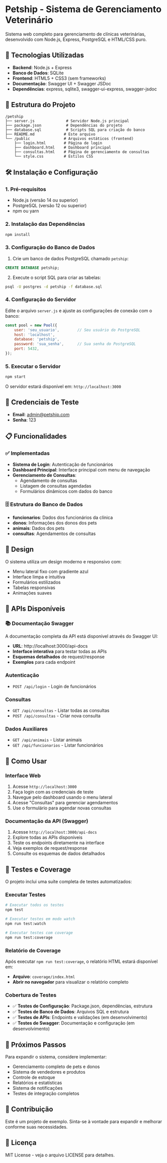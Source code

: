 # Petship - Sistema de Gerenciamento Veterinário

Sistema web completo para gerenciamento de clínicas veterinárias, desenvolvido com Node.js, Express, PostgreSQL e HTML/CSS puro.

## 🚀 Tecnologias Utilizadas

- **Backend**: Node.js + Express
- **Banco de Dados**: SQLite
- **Frontend**: HTML5 + CSS3 (sem frameworks)
- **Documentação**: Swagger UI + Swagger JSDoc
- **Dependências**: express, sqlite3, swagger-ui-express, swagger-jsdoc

## 📁 Estrutura do Projeto

```
/petship
├── server.js              # Servidor Node.js principal
├── package.json           # Dependências do projeto
├── database.sql           # Scripts SQL para criação do banco
├── README.md             # Este arquivo
└── /public               # Arquivos estáticos (frontend)
    ├── login.html        # Página de login
    ├── dashboard.html    # Dashboard principal
    ├── consultas.html    # Página de gerenciamento de consultas
    └── style.css         # Estilos CSS
```

## 🛠️ Instalação e Configuração

### 1. Pré-requisitos

- Node.js (versão 14 ou superior)
- PostgreSQL (versão 12 ou superior)
- npm ou yarn

### 2. Instalação das Dependências

```bash
npm install
```

### 3. Configuração do Banco de Dados

1. Crie um banco de dados PostgreSQL chamado `petship`:
```sql
CREATE DATABASE petship;
```

2. Execute o script SQL para criar as tabelas:
```bash
psql -U postgres -d petship -f database.sql
```

### 4. Configuração do Servidor

Edite o arquivo `server.js` e ajuste as configurações de conexão com o banco:

```javascript
const pool = new Pool({
    user: 'seu_usuario',        // Seu usuário do PostgreSQL
    host: 'localhost',
    database: 'petship',
    password: 'sua_senha',      // Sua senha do PostgreSQL
    port: 5432,
});
```

### 5. Executar o Servidor

```bash
npm start
```

O servidor estará disponível em: `http://localhost:3000`

## 🔑 Credenciais de Teste

- **Email**: admin@petship.com
- **Senha**: 123

## 📋 Funcionalidades

### ✅ Implementadas

- **Sistema de Login**: Autenticação de funcionários
- **Dashboard Principal**: Interface principal com menu de navegação
- **Gerenciamento de Consultas**: 
  - Agendamento de consultas
  - Listagem de consultas agendadas
  - Formulários dinâmicos com dados do banco

### 🗄️ Estrutura do Banco de Dados

- **funcionarios**: Dados dos funcionários da clínica
- **donos**: Informações dos donos dos pets
- **animais**: Dados dos pets
- **consultas**: Agendamentos de consultas

## 🎨 Design

O sistema utiliza um design moderno e responsivo com:
- Menu lateral fixo com gradiente azul
- Interface limpa e intuitiva
- Formulários estilizados
- Tabelas responsivas
- Animações suaves

## 🔧 APIs Disponíveis

### 📚 Documentação Swagger
A documentação completa da API está disponível através do Swagger UI:
- **URL**: http://localhost:3000/api-docs
- **Interface interativa** para testar todas as APIs
- **Esquemas detalhados** de request/response
- **Exemplos** para cada endpoint

### Autenticação
- `POST /api/login` - Login de funcionários

### Consultas
- `GET /api/consultas` - Listar todas as consultas
- `POST /api/consultas` - Criar nova consulta

### Dados Auxiliares
- `GET /api/animais` - Listar animais
- `GET /api/funcionarios` - Listar funcionários

## 🚀 Como Usar

### Interface Web
1. Acesse `http://localhost:3000`
2. Faça login com as credenciais de teste
3. Navegue pelo dashboard usando o menu lateral
4. Acesse "Consultas" para gerenciar agendamentos
5. Use o formulário para agendar novas consultas

### Documentação da API (Swagger)
1. Acesse `http://localhost:3000/api-docs`
2. Explore todas as APIs disponíveis
3. Teste os endpoints diretamente na interface
4. Veja exemplos de request/response
5. Consulte os esquemas de dados detalhados

## 🧪 Testes e Coverage

O projeto inclui uma suíte completa de testes automatizados:

### Executar Testes
```bash
# Executar todos os testes
npm test

# Executar testes em modo watch
npm run test:watch

# Executar testes com coverage
npm run test:coverage
```

### Relatório de Coverage
Após executar `npm run test:coverage`, o relatório HTML estará disponível em:
- **Arquivo**: `coverage/index.html`
- **Abrir no navegador** para visualizar o relatório completo

### Cobertura de Testes
- ✅ **Testes de Configuração**: Package.json, dependências, estrutura
- ✅ **Testes de Banco de Dados**: Arquivos SQL e estrutura
- ✅ **Testes de APIs**: Endpoints e validações (em desenvolvimento)
- ✅ **Testes de Swagger**: Documentação e configuração (em desenvolvimento)

## 📝 Próximos Passos

Para expandir o sistema, considere implementar:
- Gerenciamento completo de pets e donos
- Sistema de vendedores e produtos
- Controle de estoque
- Relatórios e estatísticas
- Sistema de notificações
- Testes de integração completos

## 🤝 Contribuição

Este é um projeto de exemplo. Sinta-se à vontade para expandir e melhorar conforme suas necessidades.

## 📄 Licença

MIT License - veja o arquivo LICENSE para detalhes.
